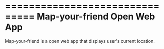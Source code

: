 ===============================
  Map-your-friend Open Web App
===============================

Map-your-friend is a open web app that displays user's current location.
